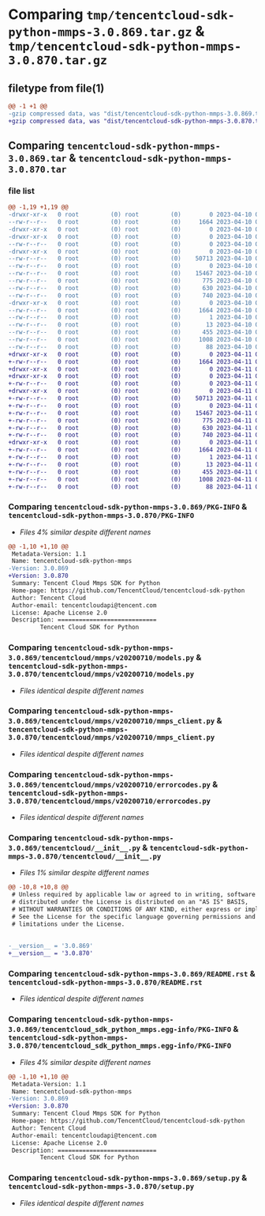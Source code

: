 # Comparing `tmp/tencentcloud-sdk-python-mmps-3.0.869.tar.gz` & `tmp/tencentcloud-sdk-python-mmps-3.0.870.tar.gz`

## filetype from file(1)

```diff
@@ -1 +1 @@
-gzip compressed data, was "dist/tencentcloud-sdk-python-mmps-3.0.869.tar", last modified: Mon Apr 10 03:09:29 2023, max compression
+gzip compressed data, was "dist/tencentcloud-sdk-python-mmps-3.0.870.tar", last modified: Tue Apr 11 03:42:59 2023, max compression
```

## Comparing `tencentcloud-sdk-python-mmps-3.0.869.tar` & `tencentcloud-sdk-python-mmps-3.0.870.tar`

### file list

```diff
@@ -1,19 +1,19 @@
-drwxr-xr-x   0 root         (0) root         (0)        0 2023-04-10 03:09:29.000000 tencentcloud-sdk-python-mmps-3.0.869/
--rw-r--r--   0 root         (0) root         (0)     1664 2023-04-10 03:09:29.000000 tencentcloud-sdk-python-mmps-3.0.869/PKG-INFO
-drwxr-xr-x   0 root         (0) root         (0)        0 2023-04-10 03:09:29.000000 tencentcloud-sdk-python-mmps-3.0.869/tencentcloud/
-drwxr-xr-x   0 root         (0) root         (0)        0 2023-04-10 03:09:29.000000 tencentcloud-sdk-python-mmps-3.0.869/tencentcloud/mmps/
--rw-r--r--   0 root         (0) root         (0)        0 2023-04-10 03:09:29.000000 tencentcloud-sdk-python-mmps-3.0.869/tencentcloud/mmps/__init__.py
-drwxr-xr-x   0 root         (0) root         (0)        0 2023-04-10 03:09:29.000000 tencentcloud-sdk-python-mmps-3.0.869/tencentcloud/mmps/v20200710/
--rw-r--r--   0 root         (0) root         (0)    50713 2023-04-10 03:09:29.000000 tencentcloud-sdk-python-mmps-3.0.869/tencentcloud/mmps/v20200710/models.py
--rw-r--r--   0 root         (0) root         (0)        0 2023-04-10 03:09:29.000000 tencentcloud-sdk-python-mmps-3.0.869/tencentcloud/mmps/v20200710/__init__.py
--rw-r--r--   0 root         (0) root         (0)    15467 2023-04-10 03:09:29.000000 tencentcloud-sdk-python-mmps-3.0.869/tencentcloud/mmps/v20200710/mmps_client.py
--rw-r--r--   0 root         (0) root         (0)      775 2023-04-10 03:09:29.000000 tencentcloud-sdk-python-mmps-3.0.869/tencentcloud/mmps/v20200710/errorcodes.py
--rw-r--r--   0 root         (0) root         (0)      630 2023-04-10 03:09:29.000000 tencentcloud-sdk-python-mmps-3.0.869/tencentcloud/__init__.py
--rw-r--r--   0 root         (0) root         (0)      740 2023-04-10 03:09:29.000000 tencentcloud-sdk-python-mmps-3.0.869/README.rst
-drwxr-xr-x   0 root         (0) root         (0)        0 2023-04-10 03:09:29.000000 tencentcloud-sdk-python-mmps-3.0.869/tencentcloud_sdk_python_mmps.egg-info/
--rw-r--r--   0 root         (0) root         (0)     1664 2023-04-10 03:09:29.000000 tencentcloud-sdk-python-mmps-3.0.869/tencentcloud_sdk_python_mmps.egg-info/PKG-INFO
--rw-r--r--   0 root         (0) root         (0)        1 2023-04-10 03:09:29.000000 tencentcloud-sdk-python-mmps-3.0.869/tencentcloud_sdk_python_mmps.egg-info/dependency_links.txt
--rw-r--r--   0 root         (0) root         (0)       13 2023-04-10 03:09:29.000000 tencentcloud-sdk-python-mmps-3.0.869/tencentcloud_sdk_python_mmps.egg-info/top_level.txt
--rw-r--r--   0 root         (0) root         (0)      455 2023-04-10 03:09:29.000000 tencentcloud-sdk-python-mmps-3.0.869/tencentcloud_sdk_python_mmps.egg-info/SOURCES.txt
--rw-r--r--   0 root         (0) root         (0)     1008 2023-04-10 03:09:29.000000 tencentcloud-sdk-python-mmps-3.0.869/setup.py
--rw-r--r--   0 root         (0) root         (0)       88 2023-04-10 03:09:29.000000 tencentcloud-sdk-python-mmps-3.0.869/setup.cfg
+drwxr-xr-x   0 root         (0) root         (0)        0 2023-04-11 03:42:59.000000 tencentcloud-sdk-python-mmps-3.0.870/
+-rw-r--r--   0 root         (0) root         (0)     1664 2023-04-11 03:42:59.000000 tencentcloud-sdk-python-mmps-3.0.870/PKG-INFO
+drwxr-xr-x   0 root         (0) root         (0)        0 2023-04-11 03:42:59.000000 tencentcloud-sdk-python-mmps-3.0.870/tencentcloud/
+drwxr-xr-x   0 root         (0) root         (0)        0 2023-04-11 03:42:59.000000 tencentcloud-sdk-python-mmps-3.0.870/tencentcloud/mmps/
+-rw-r--r--   0 root         (0) root         (0)        0 2023-04-11 03:42:59.000000 tencentcloud-sdk-python-mmps-3.0.870/tencentcloud/mmps/__init__.py
+drwxr-xr-x   0 root         (0) root         (0)        0 2023-04-11 03:42:59.000000 tencentcloud-sdk-python-mmps-3.0.870/tencentcloud/mmps/v20200710/
+-rw-r--r--   0 root         (0) root         (0)    50713 2023-04-11 03:42:59.000000 tencentcloud-sdk-python-mmps-3.0.870/tencentcloud/mmps/v20200710/models.py
+-rw-r--r--   0 root         (0) root         (0)        0 2023-04-11 03:42:59.000000 tencentcloud-sdk-python-mmps-3.0.870/tencentcloud/mmps/v20200710/__init__.py
+-rw-r--r--   0 root         (0) root         (0)    15467 2023-04-11 03:42:59.000000 tencentcloud-sdk-python-mmps-3.0.870/tencentcloud/mmps/v20200710/mmps_client.py
+-rw-r--r--   0 root         (0) root         (0)      775 2023-04-11 03:42:59.000000 tencentcloud-sdk-python-mmps-3.0.870/tencentcloud/mmps/v20200710/errorcodes.py
+-rw-r--r--   0 root         (0) root         (0)      630 2023-04-11 03:42:59.000000 tencentcloud-sdk-python-mmps-3.0.870/tencentcloud/__init__.py
+-rw-r--r--   0 root         (0) root         (0)      740 2023-04-11 03:42:59.000000 tencentcloud-sdk-python-mmps-3.0.870/README.rst
+drwxr-xr-x   0 root         (0) root         (0)        0 2023-04-11 03:42:59.000000 tencentcloud-sdk-python-mmps-3.0.870/tencentcloud_sdk_python_mmps.egg-info/
+-rw-r--r--   0 root         (0) root         (0)     1664 2023-04-11 03:42:59.000000 tencentcloud-sdk-python-mmps-3.0.870/tencentcloud_sdk_python_mmps.egg-info/PKG-INFO
+-rw-r--r--   0 root         (0) root         (0)        1 2023-04-11 03:42:59.000000 tencentcloud-sdk-python-mmps-3.0.870/tencentcloud_sdk_python_mmps.egg-info/dependency_links.txt
+-rw-r--r--   0 root         (0) root         (0)       13 2023-04-11 03:42:59.000000 tencentcloud-sdk-python-mmps-3.0.870/tencentcloud_sdk_python_mmps.egg-info/top_level.txt
+-rw-r--r--   0 root         (0) root         (0)      455 2023-04-11 03:42:59.000000 tencentcloud-sdk-python-mmps-3.0.870/tencentcloud_sdk_python_mmps.egg-info/SOURCES.txt
+-rw-r--r--   0 root         (0) root         (0)     1008 2023-04-11 03:42:59.000000 tencentcloud-sdk-python-mmps-3.0.870/setup.py
+-rw-r--r--   0 root         (0) root         (0)       88 2023-04-11 03:42:59.000000 tencentcloud-sdk-python-mmps-3.0.870/setup.cfg
```

### Comparing `tencentcloud-sdk-python-mmps-3.0.869/PKG-INFO` & `tencentcloud-sdk-python-mmps-3.0.870/PKG-INFO`

 * *Files 4% similar despite different names*

```diff
@@ -1,10 +1,10 @@
 Metadata-Version: 1.1
 Name: tencentcloud-sdk-python-mmps
-Version: 3.0.869
+Version: 3.0.870
 Summary: Tencent Cloud Mmps SDK for Python
 Home-page: https://github.com/TencentCloud/tencentcloud-sdk-python
 Author: Tencent Cloud
 Author-email: tencentcloudapi@tencent.com
 License: Apache License 2.0
 Description: ============================
         Tencent Cloud SDK for Python
```

### Comparing `tencentcloud-sdk-python-mmps-3.0.869/tencentcloud/mmps/v20200710/models.py` & `tencentcloud-sdk-python-mmps-3.0.870/tencentcloud/mmps/v20200710/models.py`

 * *Files identical despite different names*

### Comparing `tencentcloud-sdk-python-mmps-3.0.869/tencentcloud/mmps/v20200710/mmps_client.py` & `tencentcloud-sdk-python-mmps-3.0.870/tencentcloud/mmps/v20200710/mmps_client.py`

 * *Files identical despite different names*

### Comparing `tencentcloud-sdk-python-mmps-3.0.869/tencentcloud/mmps/v20200710/errorcodes.py` & `tencentcloud-sdk-python-mmps-3.0.870/tencentcloud/mmps/v20200710/errorcodes.py`

 * *Files identical despite different names*

### Comparing `tencentcloud-sdk-python-mmps-3.0.869/tencentcloud/__init__.py` & `tencentcloud-sdk-python-mmps-3.0.870/tencentcloud/__init__.py`

 * *Files 1% similar despite different names*

```diff
@@ -10,8 +10,8 @@
 # Unless required by applicable law or agreed to in writing, software
 # distributed under the License is distributed on an "AS IS" BASIS,
 # WITHOUT WARRANTIES OR CONDITIONS OF ANY KIND, either express or implied.
 # See the License for the specific language governing permissions and
 # limitations under the License.
 
 
-__version__ = '3.0.869'
+__version__ = '3.0.870'
```

### Comparing `tencentcloud-sdk-python-mmps-3.0.869/README.rst` & `tencentcloud-sdk-python-mmps-3.0.870/README.rst`

 * *Files identical despite different names*

### Comparing `tencentcloud-sdk-python-mmps-3.0.869/tencentcloud_sdk_python_mmps.egg-info/PKG-INFO` & `tencentcloud-sdk-python-mmps-3.0.870/tencentcloud_sdk_python_mmps.egg-info/PKG-INFO`

 * *Files 4% similar despite different names*

```diff
@@ -1,10 +1,10 @@
 Metadata-Version: 1.1
 Name: tencentcloud-sdk-python-mmps
-Version: 3.0.869
+Version: 3.0.870
 Summary: Tencent Cloud Mmps SDK for Python
 Home-page: https://github.com/TencentCloud/tencentcloud-sdk-python
 Author: Tencent Cloud
 Author-email: tencentcloudapi@tencent.com
 License: Apache License 2.0
 Description: ============================
         Tencent Cloud SDK for Python
```

### Comparing `tencentcloud-sdk-python-mmps-3.0.869/setup.py` & `tencentcloud-sdk-python-mmps-3.0.870/setup.py`

 * *Files identical despite different names*

